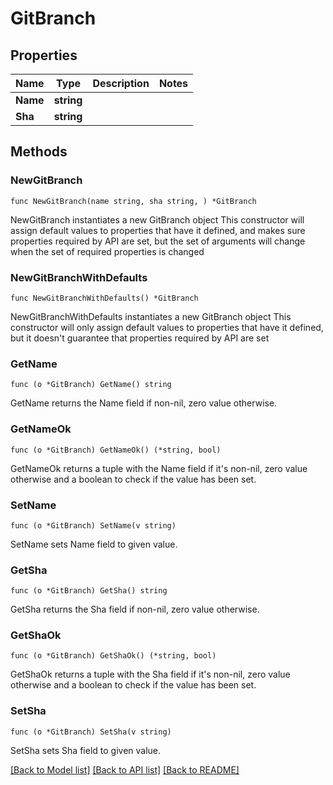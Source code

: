 # GitBranch

## Properties

Name | Type | Description | Notes
------------ | ------------- | ------------- | -------------
**Name** | **string** |  | 
**Sha** | **string** |  | 

## Methods

### NewGitBranch

`func NewGitBranch(name string, sha string, ) *GitBranch`

NewGitBranch instantiates a new GitBranch object
This constructor will assign default values to properties that have it defined,
and makes sure properties required by API are set, but the set of arguments
will change when the set of required properties is changed

### NewGitBranchWithDefaults

`func NewGitBranchWithDefaults() *GitBranch`

NewGitBranchWithDefaults instantiates a new GitBranch object
This constructor will only assign default values to properties that have it defined,
but it doesn't guarantee that properties required by API are set

### GetName

`func (o *GitBranch) GetName() string`

GetName returns the Name field if non-nil, zero value otherwise.

### GetNameOk

`func (o *GitBranch) GetNameOk() (*string, bool)`

GetNameOk returns a tuple with the Name field if it's non-nil, zero value otherwise
and a boolean to check if the value has been set.

### SetName

`func (o *GitBranch) SetName(v string)`

SetName sets Name field to given value.


### GetSha

`func (o *GitBranch) GetSha() string`

GetSha returns the Sha field if non-nil, zero value otherwise.

### GetShaOk

`func (o *GitBranch) GetShaOk() (*string, bool)`

GetShaOk returns a tuple with the Sha field if it's non-nil, zero value otherwise
and a boolean to check if the value has been set.

### SetSha

`func (o *GitBranch) SetSha(v string)`

SetSha sets Sha field to given value.



[[Back to Model list]](../README.md#documentation-for-models) [[Back to API list]](../README.md#documentation-for-api-endpoints) [[Back to README]](../README.md)


